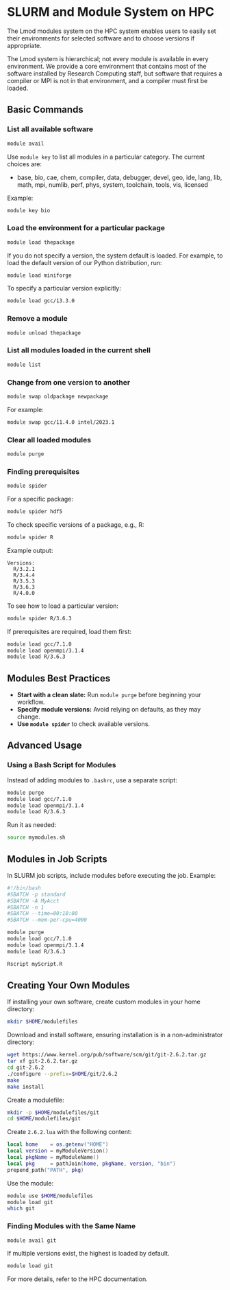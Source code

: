 # SLURM and Module System on HPC

The Lmod modules system on the HPC system enables users to easily set their environments for selected software and to choose versions if appropriate.

The Lmod system is hierarchical; not every module is available in every environment. We provide a core environment that contains most of the software installed by Research Computing staff, but software that requires a compiler or MPI is not in that environment, and a compiler must first be loaded.

## Basic Commands

### List all available software
```bash
module avail
```
Use `module key` to list all modules in a particular category. The current choices are:

- base, bio, cae, chem, compiler, data, debugger, devel, geo, ide, lang, lib, math, mpi, numlib, perf, phys, system, toolchain, tools, vis, licensed

Example:
```bash
module key bio
```

### Load the environment for a particular package
```bash
module load thepackage
```
If you do not specify a version, the system default is loaded. For example, to load the default version of our Python distribution, run:
```bash
module load miniforge
```
To specify a particular version explicitly:
```bash
module load gcc/13.3.0
```

### Remove a module
```bash
module unload thepackage
```

### List all modules loaded in the current shell
```bash
module list
```

### Change from one version to another
```bash
module swap oldpackage newpackage
```
For example:
```bash
module swap gcc/11.4.0 intel/2023.1
```

### Clear all loaded modules
```bash
module purge
```

### Finding prerequisites
```bash
module spider
```
For a specific package:
```bash
module spider hdf5
```

To check specific versions of a package, e.g., R:
```bash
module spider R
```
Example output:
```
Versions:
  R/3.2.1
  R/3.4.4
  R/3.5.3
  R/3.6.3
  R/4.0.0
```
To see how to load a particular version:
```bash
module spider R/3.6.3
```
If prerequisites are required, load them first:
```bash
module load gcc/7.1.0
module load openmpi/3.1.4
module load R/3.6.3
```

## Modules Best Practices

- **Start with a clean slate:** Run `module purge` before beginning your workflow.
- **Specify module versions:** Avoid relying on defaults, as they may change.
- **Use `module spider`** to check available versions.

## Advanced Usage

### Using a Bash Script for Modules
Instead of adding modules to `.bashrc`, use a separate script:
```bash
module purge
module load gcc/7.1.0
module load openmpi/3.1.4
module load R/3.6.3
```
Run it as needed:
```bash
source mymodules.sh
```

## Modules in Job Scripts
In SLURM job scripts, include modules before executing the job. Example:
```bash
#!/bin/bash
#SBATCH -p standard
#SBATCH -A MyAcct
#SBATCH -n 1
#SBATCH --time=00:10:00
#SBATCH --mem-per-cpu=4000

module purge
module load gcc/7.1.0
module load openmpi/3.1.4
module load R/3.6.3

Rscript myScript.R
```

## Creating Your Own Modules
If installing your own software, create custom modules in your home directory:
```bash
mkdir $HOME/modulefiles
```
Download and install software, ensuring installation is in a non-administrator directory:
```bash
wget https://www.kernel.org/pub/software/scm/git/git-2.6.2.tar.gz
tar xf git-2.6.2.tar.gz
cd git-2.6.2
./configure --prefix=$HOME/git/2.6.2
make
make install
```
Create a modulefile:
```bash
mkdir -p $HOME/modulefiles/git
cd $HOME/modulefiles/git
```
Create `2.6.2.lua` with the following content:
```lua
local home    = os.getenv("HOME")
local version = myModuleVersion()
local pkgName = myModuleName()
local pkg     = pathJoin(home, pkgName, version, "bin")
prepend_path("PATH", pkg)
```
Use the module:
```bash
module use $HOME/modulefiles
module load git
which git
```

### Finding Modules with the Same Name
```bash
module avail git
```
If multiple versions exist, the highest is loaded by default.
```bash
module load git
```

For more details, refer to the HPC documentation.

